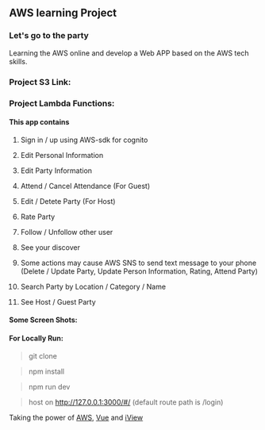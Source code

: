 ## AWS learning Project

### Let's go to the party

Learning the AWS online and develop a Web APP based on the AWS tech skills.


### Project S3 Link: 

### Project Lambda Functions: 

#### This app contains

1. Sign in / up using AWS-sdk for cognito

2. Edit Personal Information

3. Edit Party Information

4. Attend / Cancel Attendance (For Guest)

5. Edit / Detete Party (For Host)

6. Rate Party

7. Follow / Unfollow other user

8. See your discover

9. Some actions may cause AWS SNS to send text message to your phone (Delete / Update Party, Update Person Information, Rating, Attend Party)

10. Search Party by Location / Category / Name

11. See Host / Guest Party

#### Some Screen Shots:



#### For Locally Run:

> git clone 

> npm install

> npm run dev

> host on http://127.0.0.1:3000/#/ (default route path is /login)

Taking the power of [AWS](https://aws.amazon.com/), [Vue](https://github.com/vuejs) and [iView](https://github.com/iview)